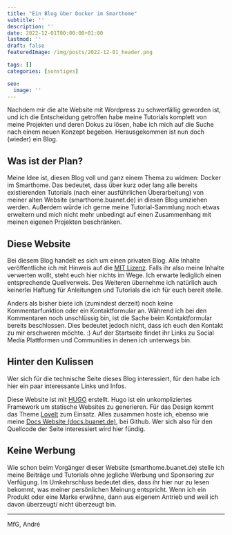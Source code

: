 ```yaml
---
title: "Ein Blog über Docker im Smarthome"
subtitle: ''
description: ''
date: 2022-12-01T00:00:00+01:00
lastmod: ''
draft: false
featuredImage: /img/posts/2022-12-01_header.png

tags: []
categories: [sonstiges]

seo:
  image: ''
---
```


Nachdem mir die alte Website mit Wordpress zu schwerfällig geworden ist, und ich die Entscheidung getroffen habe meine Tutorials komplett von meine Projekten und deren Dokus zu lösen, habe ich mich auf die Suche nach einem neuen Konzept begeben. Herausgekommen ist nun doch (wieder) ein Blog.

## Was ist der Plan?

Meine Idee ist, diesen Blog voll und ganz einem Thema zu widmen: Docker im Smarthome. Das bedeutet, dass über kurz oder lang alle bereits existierenden Tutorials (nach einer ausführlichen Überarbeitung) von meiner alten Website (smarthome.buanet.de) in diesen Blog umziehen werden. Außerdem würde ich gerne meine Tutorial-Sammlung noch etwas erweitern und mich nicht mehr unbedingt auf einen Zusammenhang mit meinen eigenen Projekten beschränken.

## Diese Website

Bei diesem Blog handelt es sich um einen privaten Blog. Alle Inhalte veröffentliche ich mit Hinweis auf die [MIT Lizenz](/license). Falls ihr also meine Inhalte verwerten wollt, steht euch hier nichts im Wege. Ich erwarte lediglich einen entsprechende Quellverweis.
Des Weiteren übernehme ich natürlich auch keinerlei Haftung für Anleitungen und Tutorials die ich für euch bereit stelle.

Anders als bisher biete ich (zumindest derzeit) noch keine Kommentarfunktion oder ein Kontaktformular an. Während ich bei den Kommentaren noch unschlüssig bin, ist die Sache beim Kontaktformular bereits beschlossen. Dies bedeutet jedoch nicht, dass ich euch den Kontakt zu mir erschweren möchte. :) Auf der Startseite findet ihr Links zu Social Media Plattformen und Communities in denen ich unterwegs bin. 

## Hinter den Kulissen

Wer sich für die technische Seite dieses Blog interessiert, für den habe ich hier ein paar interessante Links und Infos. 

Diese Website ist mit [HUGO](https://gohugo.io/) erstellt. Hugo ist ein unkompliziertes Framework um statische Websites zu generieren. Für das Design kommt das Theme [LoveIt](https://hugoloveit.com/) zum Einsatz.
Alles zusammen hoste ich, ebenso wie meine [Docs Website (docs.buanet.de)](https://docs.buanet.de), bei Github. Wer sich also für den Quellcode der Seite interessiert wird hier fündig. 

## Keine Werbung

Wie schon beim Vorgänger dieser Website (smarthome.buanet.de) stelle ich meine Beiträge und Tutorials ohne jegliche Werbung und Sponsoring zur Verfügung. Im Umkehrschluss bedeutet dies, dass ihr hier nur zu lesen bekommt, was meiner persönlichen Meinung entspricht. Wenn ich ein Produkt oder eine Marke erwähne, dann aus eigenem Antrieb und weil ich davon überzeugt/ nicht überzeugt bin.

*** 

MfG, André